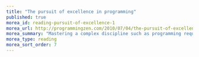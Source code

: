 ```yaml
---
title: "The pursuit of excellence in programming"
published: true
morea_id: reading-pursuit-of-excellence-1
morea_url: http://programmingzen.com/2010/07/04/the-pursuit-of-excellence-in-programming/
morea_summary: "Mastering a complex discipline such as programming requires a great amount of learning over the course of several years, perhaps even decades. Maximizing one’s ability to learn is therefore an early investment that can quickly repay itself."
morea_type: reading
morea_sort_order: 7
---
```


